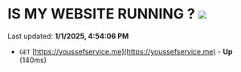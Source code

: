 # IS MY WEBSITE RUNNING ? [![](https://img.shields.io/static/v1?label=Sponsor&message=%E2%9D%A4&logo=GitHub&color=%23fe8e86)](https://github.com/sponsors/Youssef-Lehmam)

Last updated: **1/1/2025, 4:54:06 PM**

- `GET` [https://youssefservice.me](https://youssefservice.me) - **Up** (140ms)
